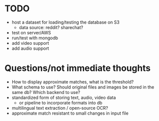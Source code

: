 # TODO
- host a dataset for loading/testing the database on S3
    - data source: reddit? sharechat?
- test on server/AWS
- run/test with mongodb
- add video support
- add audio support

# Questions/not immediate thoughts
- How to display approximate matches, what is the threshold?
- What schema to use? Should original files and images be stored in the same db? Which backend to use?
- standardized form of storing text, audio, video data
    - or pipeline to incorporate formats into db
- multilingual text extraction / open-source OCR?
- approximate match resistant to small changes in input file
